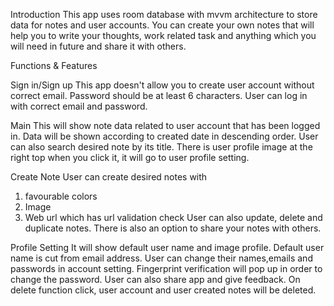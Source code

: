 Introduction
This app uses room database with mvvm architecture to store data for notes and user 
accounts. You can create your own notes that will help you to write your thoughts, work 
related task and anything which you will need in future and share it with others.

Functions & Features

Sign in/Sign up
    This app doesn't allow you to create user account without correct email.
Password should be at least 6 characters. User can log in with correct email and password.

Main
    This will show note data related to user account that has been 
logged in. Data will be shown according to created date in descending order. User can also 
search desired note by its title. There is user profile image at the right top when
you click it, it will go to user profile setting.

Create Note
    User can create desired notes with 
1. favourable colors 
2. Image
3. Web url which has url validation check
User can also update, delete and duplicate notes. There is also an option to share
your notes with others.

Profile Setting
    It will show default user name and image profile. Default user name is cut from email address.
User can change their names,emails and passwords in account setting. Fingerprint 
verification will pop up in order to change the password. User can also share app and
give feedback. On delete function click, user account and user created notes will be deleted.
    
    








    
     

        

